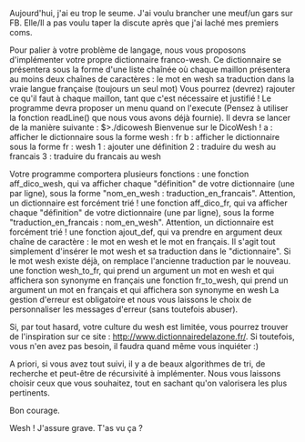 Aujourd'hui, j'ai eu trop le seume. J'ai voulu brancher une meuf/un gars sur FB. Elle/Il a pas voulu taper la discute après que j'ai laché mes premiers coms.

Pour palier à votre problème de langage, nous vous proposons d'implémenter votre propre dictionnaire franco-wesh. Ce dictionnaire se présentera sous la forme d'une liste chaînée où chaque maillon présentera au moins deux chaînes de caractères :
le mot en wesh
sa traduction dans la vraie langue française (toujours un seul mot)
Vous pourrez (devrez) rajouter ce qu'il faut à chaque maillon, tant que c'est nécessaire et justifié ! 
Le programme devra proposer un menu quand on l'execute (Pensez à utiliser la fonction readLine() que nous vous avons déjà fournie). Il devra se lancer de la manière suivante :
                $>./dicowesh
                Bienvenue sur le DicoWesh !
                a : afficher le dictionnaire sous la forme wesh : fr
                b : afficher le dictionnaire sous la forme fr : wesh
                1 : ajouter une définition
                2 : traduire du wesh au francais
                3 : traduire du francais au wesh
            
Votre programme comportera plusieurs fonctions :
une fonction aff_dico_wesh, qui va afficher chaque "définition" de votre dictionnaire (une par ligne), sous la forme "nom_en_wesh : traduction_en_francais". Attention, un dictionnaire est forcément trié !
une fonction aff_dico_fr, qui va afficher chaque "définition" de votre dictionnaire (une par ligne), sous la forme "traduction_en_francais : nom_en_wesh". Attention, un dictionnaire est forcément trié !
une fonction ajout_def, qui va prendre en argument deux chaîne de caractère : le mot en wesh et le mot en français. Il s'agit tout simplement d'insérer le mot wesh et sa traduction dans le "dictionnaire". Si le mot wesh existe déjà, on remplace l'ancienne traduction par le nouveau.
une fonction wesh_to_fr, qui prend un argument un mot en wesh et qui affichera son synonyme en français
une fonction fr_to_wesh, qui prend un argument un mot en français et qui affichera son synonyme en wesh
La gestion d'erreur est obligatoire et nous vous laissons le choix de personnaliser les messages d'erreur (sans toutefois abuser).

Si, par tout hasard, votre culture du wesh est limitée, vous pourrez trouver de l'inspiration sur ce site : http://www.dictionnairedelazone.fr/. Si toutefois, vous n'en avez pas besoin, il faudra quand même vous inquiéter :)

A priori, si vous avez tout suivi, il y a de beaux algorithmes de tri, de recherche et peut-être de récursivité à implémenter. Nous vous laissons choisir ceux que vous souhaitez, tout en sachant qu'on valorisera les plus pertinents.

Bon courage.

Wesh ! J'assure grave. T'as vu ça ?
